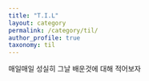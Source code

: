 ```yaml
---
title: "T.I.L"
layout: category
permalink: /category/til/
author_profile: true
taxonomy: til
---
```

매일매일 성실히 그날 배운것에 대해 적어보자
